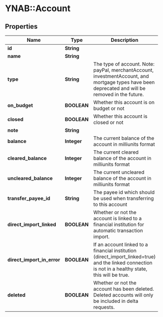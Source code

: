 # YNAB::Account

## Properties
Name | Type | Description | Notes
------------ | ------------- | ------------- | -------------
**id** | **String** |  | 
**name** | **String** |  | 
**type** | **String** | The type of account. Note: payPal, merchantAccount, investmentAccount, and mortgage types have been deprecated and will be removed in the future. | 
**on_budget** | **BOOLEAN** | Whether this account is on budget or not | 
**closed** | **BOOLEAN** | Whether this account is closed or not | 
**note** | **String** |  | [optional] 
**balance** | **Integer** | The current balance of the account in milliunits format | 
**cleared_balance** | **Integer** | The current cleared balance of the account in milliunits format | 
**uncleared_balance** | **Integer** | The current uncleared balance of the account in milliunits format | 
**transfer_payee_id** | **String** | The payee id which should be used when transferring to this account | 
**direct_import_linked** | **BOOLEAN** | Whether or not the account is linked to a financial institution for automatic transaction import. | [optional] 
**direct_import_in_error** | **BOOLEAN** | If an account linked to a financial institution (direct_import_linked&#x3D;true) and the linked connection is not in a healthy state, this will be true. | [optional] 
**deleted** | **BOOLEAN** | Whether or not the account has been deleted.  Deleted accounts will only be included in delta requests. | 


